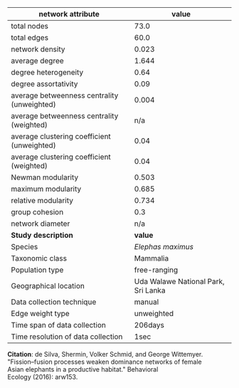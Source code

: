 network attribute|value
---|---
total nodes|73.0
total edges|60.0
network density|0.023
average degree|1.644
degree heterogeneity|0.64
degree assortativity|0.09
average betweenness centrality (unweighted)|0.004
average betweenness centrality (weighted)|n/a
average clustering coefficient (unweighted)|0.04
average clustering coefficient (weighted)|0.04
Newman modularity|0.503
maximum modularity|0.685
relative modularity|0.734
group cohesion|0.3
network diameter|n/a
**Study description**|**value**
Species|*Elephas maximus*
Taxonomic class|Mammalia
Population type|free-ranging
Geographical location|Uda Walawe National Park, Sri Lanka
Data collection technique|manual 
Edge weight type|unweighted
Time span of data collection|206days
Time resolution of data collection|1sec
**Citation**: de Silva, Shermin, Volker Schmid, and George Wittemyer. <br> "Fission–fusion processes weaken dominance networks of female <br> Asian elephants in a productive habitat." Behavioral <br> Ecology (2016): arw153.